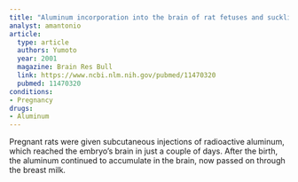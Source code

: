 ```yaml
---
title: "Aluminum incorporation into the brain of rat fetuses and sucklings"
analyst: amantonio
article:
  type: article
  authors: Yumoto
  year: 2001
  magazine: Brain Res Bull
  link: https://www.ncbi.nlm.nih.gov/pubmed/11470320
  pubmed: 11470320
conditions:
- Pregnancy
drugs:
- Aluminum
---
```


Pregnant rats were given subcutaneous injections of radioactive aluminum, which reached the embryo’s brain in just a couple of days. After the birth, the aluminum continued to accumulate in the brain, now passed on through the breast milk.
